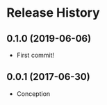 Release History
===============


0.1.0 (2019-06-06)
------------------

-   First commit!

0.0.1 (2017-06-30)
------------------

-   Conception
